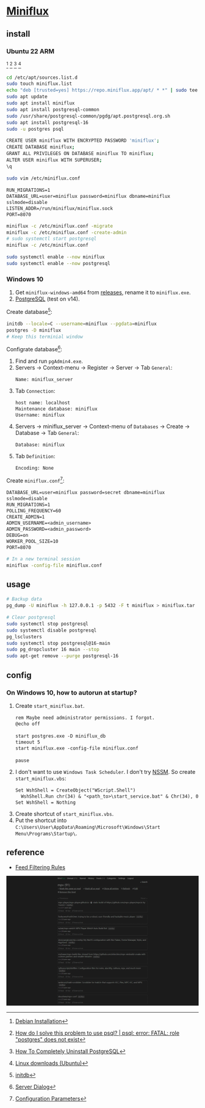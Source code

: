 # [Miniflux](https://miniflux.app)

## install

### Ubuntu 22 ARM

[^4] [^5] [^6] [^7]

```sh
cd /etc/apt/sources.list.d
sudo touch miniflux.list
echo "deb [trusted=yes] https://repo.miniflux.app/apt/ * *" | sudo tee /etc/apt/sources.list.d/miniflux.list > /dev/null
sudo apt update
sudo apt install miniflux
sudo apt install postgresql-common
sudo /usr/share/postgresql-common/pgdg/apt.postgresql.org.sh
sudo apt install postgresql-16
sudo -u postgres psql
```

```sh
CREATE USER miniflux WITH ENCRYPTED PASSWORD 'miniflux';
CREATE DATABASE miniflux;
GRANT ALL PRIVILEGES ON DATABASE miniflux TO miniflux;
ALTER USER miniflux WITH SUPERUSER;
\q
```

```sh
sudo vim /etc/miniflux.conf
```

```
RUN_MIGRATIONS=1
DATABASE_URL=user=miniflux password=miniflux dbname=miniflux sslmode=disable
LISTEN_ADDR=/run/miniflux/miniflux.sock
PORT=8070
```

```sh
miniflux -c /etc/miniflux.conf -migrate
miniflux -c /etc/miniflux.conf -create-admin
# sudo systemctl start postgresql
miniflux -c /etc/miniflux.conf
```

```sh
sudo systemctl enable --now miniflux
sudo systemctl enable --now postgresql
```

### Windows 10

1. Get `miniflux-windows-amd64` from [releases](https://github.com/miniflux/v2/releases), rename it to `miniflux.exe`.
2. [PostgreSQL](https://www.postgresql.org/) (test on v14).

Create database[^1]:

```sh
initdb --locale=C --username=miniflux --pgdata=miniflux
postgres -D miniflux
# Keep this terminial window
```

Configrate database[^2]:

1. Find and run `pgAdmin4.exe`.
2. Servers → Context-menu → Register → Server → Tab `General`:
   ```
   Name: miniflux_server
   ```
3. Tab `Connection`:
   ```
   host name: localhost
   Maintenance database: miniflux
   Username: miniflux
   ```
4. Servers → miniflux_server → Context-menu of `Databases` → Create → Database → Tab `General`:
   ```
   Database: miniflux
   ```
5. Tab `Definition`:
   ```
   Encoding: None
   ```

Create `miniflux.conf`[^3]:

```
DATABASE_URL=user=miniflux password=secret dbname=miniflux sslmode=disable
RUN_MIGRATIONS=1
POLLING_FREQUENCY=60
CREATE_ADMIN=1
ADMIN_USERNAME=<admin_username>
ADMIN_PASSWORD=<admin_password>
DEBUG=on
WORKER_POOL_SIZE=10
PORT=8070
```

```sh
# In a new terminal session
miniflux -config-file miniflux.conf
```

## usage

```sh
# Backup data
pg_dump -U miniflux -h 127.0.0.1 -p 5432 -F t miniflux > miniflux.tar
```

```sh
# Clear postgresql
sudo systemctl stop postgresql
sudo systemctl disable postgresql
pg_lsclusters
sudo systemctl stop postgresql@16-main
sudo pg_dropcluster 16 main --stop
sudo apt-get remove --purge postgresql-16
```

## config

### On Windows 10, how to autorun at startup?

1. Create `start_miniflux.bat`.
   ```batchfile
   rem Maybe need administrator permissions. I forgot.
   @echo off
 
   start postgres.exe -D miniflux_db
   timeout 5
   start miniflux.exe -config-file miniflux.conf
 
   pause
   ```
2. I don't want to use `Windows Task Scheduler`. I don't try [NSSM](https://nssm.cc/). So create `start_miniflux.vbs`:
   ```vbs
   Set WshShell = CreateObject("WScript.Shell")
     WshShell.Run chr(34) & "<path_to>\start_service.bat" & Chr(34), 0
   Set WshShell = Nothing
   ```
3. Create shortcut of `start_miniflux.vbs`.
4. Put the shortcut into `C:\Users\User\AppData\Roaming\Microsoft\Windows\Start Menu\Programs\Startup\`.

## reference

- [Feed Filtering Rules](https://miniflux.app/docs/rules.html#feed-filtering-rules)

[^1]: [initdb](https://www.postgresql.org/docs/current/app-initdb.html)
[^2]: [Server Dialog](https://www.pgadmin.org/docs/pgadmin4/development/server_dialog.html)
[^3]: [Configuration Parameters](https://miniflux.app/docs/configuration.html)
[^4]: [Debian Installation](https://miniflux.app/docs/debian.html)
[^5]: [How do I solve this problem to use psql? | psql: error: FATAL: role "postgres" does not exist](https://stackoverflow.com/questions/65222869/how-do-i-solve-this-problem-to-use-psql-psql-error-fatal-role-postgres-d)
[^6]: [How To Completely Uninstall PostgreSQL](https://kb.objectrocket.com/postgresql/how-to-completely-uninstall-postgresql-757)
[^7]: [Linux downloads (Ubuntu)](https://www.postgresql.org/download/linux/ubuntu/)

![miniflux](/_image/srv/miniflux.png)
